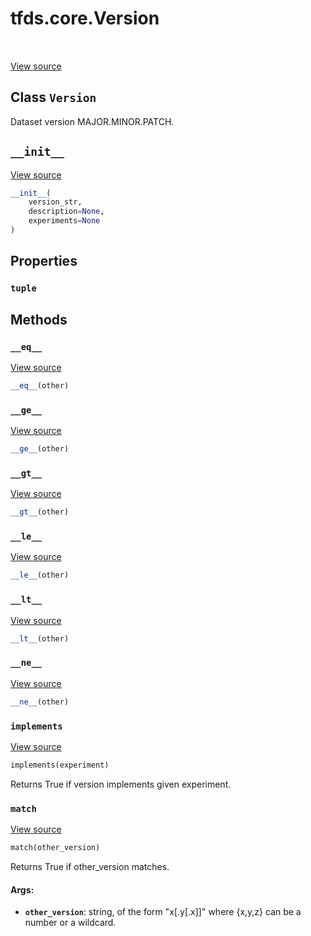 <div itemscope itemtype="http://developers.google.com/ReferenceObject">
<meta itemprop="name" content="tfds.core.Version" />
<meta itemprop="path" content="Stable" />
<meta itemprop="property" content="tuple"/>
<meta itemprop="property" content="__eq__"/>
<meta itemprop="property" content="__ge__"/>
<meta itemprop="property" content="__gt__"/>
<meta itemprop="property" content="__init__"/>
<meta itemprop="property" content="__le__"/>
<meta itemprop="property" content="__lt__"/>
<meta itemprop="property" content="__ne__"/>
<meta itemprop="property" content="implements"/>
<meta itemprop="property" content="match"/>
</div>

# tfds.core.Version

<!-- Insert buttons -->

<table class="tfo-notebook-buttons tfo-api" align="left">
</table>

<a target="_blank" href="https://github.com/tensorflow/datasets/tree/master/tensorflow_datasets/core/utils/version.py">View
source</a>

## Class `Version`

<!-- Start diff -->

Dataset version MAJOR.MINOR.PATCH.

<!-- Placeholder for "Used in" -->

<h2 id="__init__"><code>__init__</code></h2>

<a target="_blank" href="https://github.com/tensorflow/datasets/tree/master/tensorflow_datasets/core/utils/version.py">View
source</a>

```python
__init__(
    version_str,
    description=None,
    experiments=None
)
```

## Properties

<h3 id="tuple"><code>tuple</code></h3>

## Methods

<h3 id="__eq__"><code>__eq__</code></h3>

<a target="_blank" href="https://github.com/tensorflow/datasets/tree/master/tensorflow_datasets/core/utils/version.py">View
source</a>

```python
__eq__(other)
```

<h3 id="__ge__"><code>__ge__</code></h3>

<a target="_blank" href="https://github.com/tensorflow/datasets/tree/master/tensorflow_datasets/core/utils/version.py">View
source</a>

```python
__ge__(other)
```

<h3 id="__gt__"><code>__gt__</code></h3>

<a target="_blank" href="https://github.com/tensorflow/datasets/tree/master/tensorflow_datasets/core/utils/version.py">View
source</a>

```python
__gt__(other)
```

<h3 id="__le__"><code>__le__</code></h3>

<a target="_blank" href="https://github.com/tensorflow/datasets/tree/master/tensorflow_datasets/core/utils/version.py">View
source</a>

```python
__le__(other)
```

<h3 id="__lt__"><code>__lt__</code></h3>

<a target="_blank" href="https://github.com/tensorflow/datasets/tree/master/tensorflow_datasets/core/utils/version.py">View
source</a>

```python
__lt__(other)
```

<h3 id="__ne__"><code>__ne__</code></h3>

<a target="_blank" href="https://github.com/tensorflow/datasets/tree/master/tensorflow_datasets/core/utils/version.py">View
source</a>

```python
__ne__(other)
```

<h3 id="implements"><code>implements</code></h3>

<a target="_blank" href="https://github.com/tensorflow/datasets/tree/master/tensorflow_datasets/core/utils/version.py">View
source</a>

```python
implements(experiment)
```

Returns True if version implements given experiment.

<h3 id="match"><code>match</code></h3>

<a target="_blank" href="https://github.com/tensorflow/datasets/tree/master/tensorflow_datasets/core/utils/version.py">View
source</a>

```python
match(other_version)
```

Returns True if other_version matches.

#### Args:

*   <b>`other_version`</b>: string, of the form "x[.y[.x]]" where {x,y,z} can be
    a number or a wildcard.

